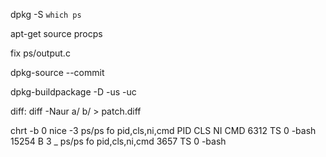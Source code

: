 
dpkg -S `which ps`


apt-get source procps


fix ps/output.c


dpkg-source --commit


dpkg-buildpackage -D -us -uc


diff: diff -Naur a/ b/ > patch.diff



chrt -b 0 nice -3 ps/ps fo pid,cls,ni,cmd
  PID CLS  NI CMD
 6312  TS   0 -bash
15254   B   3  \_ ps/ps fo pid,cls,ni,cmd
 3657  TS   0 -bash

